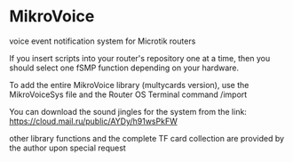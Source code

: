 # MikroVoice
voice event notification system for Microtik routers

If you insert scripts into your router's repository one at a time, then you should select one fSMP function depending on your hardware.

To add the entire MikroVoice library (multycards version), use the MikroVoiceSys file and the Router OS Terminal command /import

You can download the sound jingles for the system from the link: https://cloud.mail.ru/public/AYDy/h91wsPkFW

other library functions and the complete TF card collection are provided by the author upon special request
